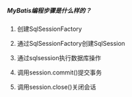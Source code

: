 #####  MyBatis编程步骤是什么样的？

1. 创建SqlSessionFactory

2. 通过SqlSessionFactory创建SqlSession

3. 通过sqlsession执行数据库操作

4. 调用session.commit()提交事务

5. 调用session.close()关闭会话

